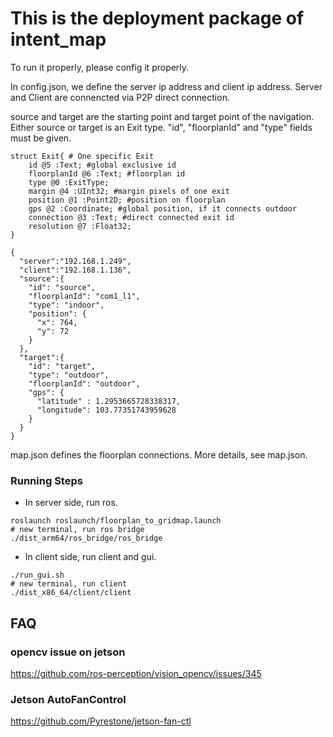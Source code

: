 # This is the deployment package of intent_map
To run it properly, please config it properly.

In config.json, we define the server ip address and client ip address. Server and Client are connencted via P2P direct connection.

source and target are the starting point and target point of the navigation. Either source or target is an Exit type. "id", "floorplanId" and "type" fields must be given.
```
struct Exit{ # One specific Exit
    id @5 :Text; #global exclusive id 
    floorplanId @6 :Text; #floorplan id
    type @0 :ExitType; 
    margin @4 :UInt32; #margin pixels of one exit
    position @1 :Point2D; #position on floorplan
    gps @2 :Coordinate; #global position, if it connects outdoor
    connection @3 :Text; #direct connected exit id
    resolution @7 :Float32;
}
```
```
{
  "server":"192.168.1.249",
  "client":"192.168.1.136",
  "source":{
    "id": "source",
    "floorplanId": "com1_l1",
    "type": "indoor",
    "position": {
      "x": 764,
      "y": 72
    }
  },
  "target":{
    "id": "target",
    "type": "outdoor",
    "floorplanId": "outdoor",
    "gps": {
      "latitude" : 1.2953665728338317,
      "longitude": 103.77351743959628
    }
  }
}
```
map.json defines the floorplan connections. More details, see map.json.
### Running Steps
* In server side, run ros. 
```
roslaunch roslaunch/floorplan_to_gridmap.launch
# new terminal, run ros bridge
./dist_arm64/ros_bridge/ros_bridge
```

* In client side, run client and gui.
```
./run_gui.sh
# new terminal, run client
./dist_x86_64/client/client
```
## FAQ
### opencv issue on jetson
https://github.com/ros-perception/vision_opencv/issues/345

### Jetson AutoFanControl
https://github.com/Pyrestone/jetson-fan-ctl
